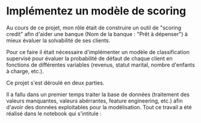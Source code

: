 # Implémentez un modèle de scoring

Au cours de ce projet, mon rôle était de construire un outil de "scoring credit" afin d'aider une banque (Nom de la banque : "Prêt à dépenser") à mieux évaluer la solvabilité de ses clients.

Pour ce faire il était nécessaire d'implémenter un modèle de classification supervisé pour évaluer la probabilité de défaut de chaque client en fonctions de différentes variables (revenus, statut marital, nombre d'enfants à charge, etc.).

Ce projet s'est déroulé en deux parties.

Il a fallu dans un premier temps traiter la base de données (traitement des valeurs manquantes, valeurs abérrantes, feature engineering, etc.) afin d'avoir des données exploitables pour la modélisation. Tout ce travail a été réalisé dans le notebook qui s'intitule : 

